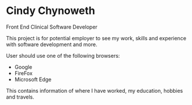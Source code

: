 # Cindy Chynoweth 
Front End Clinical Software Developer

This project is for potential employer to see my work, skills and experience with software development and more.

User should use one of the following browsers:

- Google
- FireFox
- Microsoft Edge

This contains information of where I have worked, my education, hobbies and travels.
